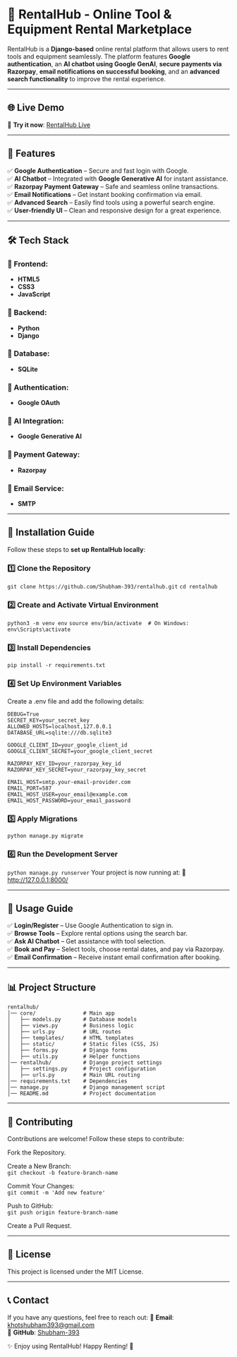 # 🚀 RentalHub - Online Tool & Equipment Rental Marketplace

RentalHub is a **Django-based** online rental platform that allows users to rent tools and equipment seamlessly. The platform features **Google authentication**, an **AI chatbot using Google GenAI**, **secure payments via Razorpay**, **email notifications on successful booking**, and an **advanced search functionality** to improve the rental experience.

---

## 🌐 Live Demo
🔗 **Try it now**: [RentalHub Live](https://shubham393.pythonanywhere.com/core/)  

---

## 📌 Features

✅ **Google Authentication** – Secure and fast login with Google.  
✅ **AI Chatbot** – Integrated with **Google Generative AI** for instant assistance.  
✅ **Razorpay Payment Gateway** – Safe and seamless online transactions.  
✅ **Email Notifications** – Get instant booking confirmation via email.  
✅ **Advanced Search** – Easily find tools using a powerful search engine.  
✅ **User-friendly UI** – Clean and responsive design for a great experience.  

---

## 🛠️ Tech Stack

### 📌 Frontend:
- **HTML5**
- **CSS3**
- **JavaScript**

### 📌 Backend:
- **Python**  
- **Django**  

### 📌 Database:
- **SQLite**  

### 📌 Authentication:
- **Google OAuth**  

### 📌 AI Integration:
- **Google Generative AI**  

### 📌 Payment Gateway:
- **Razorpay**  

### 📌 Email Service:
- **SMTP**  

---

## 🚀 Installation Guide

Follow these steps to **set up RentalHub locally**:

### 1️⃣ Clone the Repository

`git clone https://github.com/Shubham-393/rentalhub.git`
`cd rentalhub`

### 2️⃣ Create and Activate Virtual Environment

`python3 -m venv env`
`source env/bin/activate  # On Windows: env\Scripts\activate`

### 3️⃣ Install Dependencies

`pip install -r requirements.txt`

### 4️⃣ Set Up Environment Variables

Create a .env file and add the following details:
```
DEBUG=True
SECRET_KEY=your_secret_key
ALLOWED_HOSTS=localhost,127.0.0.1
DATABASE_URL=sqlite:///db.sqlite3

GOOGLE_CLIENT_ID=your_google_client_id
GOOGLE_CLIENT_SECRET=your_google_client_secret

RAZORPAY_KEY_ID=your_razorpay_key_id
RAZORPAY_KEY_SECRET=your_razorpay_key_secret

EMAIL_HOST=smtp.your-email-provider.com
EMAIL_PORT=587
EMAIL_HOST_USER=your_email@example.com
EMAIL_HOST_PASSWORD=your_email_password
```

### 5️⃣ Apply Migrations

`python manage.py migrate`

### 6️⃣ Run the Development Server

`python manage.py runserver`
Your project is now running at:
🔗 http://127.0.0.1:8000/

---

## 📖 Usage Guide

✅ **Login/Register** – Use Google Authentication to sign in.  
✅ **Browse Tools** – Explore rental options using the search bar.    
✅ **Ask AI Chatbot** – Get assistance with tool selection.  
✅ **Book and Pay** – Select tools, choose rental dates, and pay via Razorpay.  
✅ **Email Confirmation** – Receive instant email confirmation after booking.  

---

## 📊 Project Structure

```
rentalhub/
│── core/               # Main app
│   ├── models.py       # Database models
│   ├── views.py        # Business logic
│   ├── urls.py         # URL routes
│   ├── templates/      # HTML templates
│   ├── static/         # Static files (CSS, JS)
│   ├── forms.py        # Django forms
│   ├── utils.py        # Helper functions
│── rentalhub/          # Django project settings
│   ├── settings.py     # Project configuration
│   ├── urls.py         # Main URL routing
│── requirements.txt    # Dependencies
│── manage.py           # Django management script
│── README.md           # Project documentation
```

---

## 🤝 Contributing

Contributions are welcome! Follow these steps to contribute:

Fork the Repository.  

Create a New Branch:  
`git checkout -b feature-branch-name`  

Commit Your Changes:  
`git commit -m 'Add new feature'`  

Push to GitHub:  
`git push origin feature-branch-name`  

Create a Pull Request.

---

## 📜 License

This project is licensed under the MIT License.

---

## 📞 Contact

If you have any questions, feel free to reach out:
📧 **Email**: khotshubham393@gmail.com  
🔗 **GitHub**: [Shubham-393](https://github.com/Shubham-393)

✨ Enjoy using RentalHub! Happy Renting! 🚀








